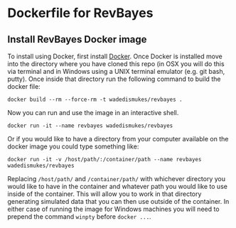 # Dockerfile for RevBayes

## Install RevBayes Docker image
To install using Docker, first install [Docker](https://docs.docker.com/install/). Once
Docker is installed move into the directory where you have cloned this repo (in OSX you
will do this via terminal and in Windows using a UNIX terminal emulator (e.g. git bash, putty).
Once inside that directory run  the following command to build the docker file:

    docker build --rm --force-rm -t wadedismukes/revbayes .

Now you can run and use the image in an interactive shell.

    docker run -it --name revbayes wadedismukes/revbayes 

Or if you would like to have a directory from your computer available on the
docker image you could type something like:

    docker run -it -v /host/path/:/container/path --name revbayes wadedismukes/revbayes

Replacing `/host/path/` and `/container/path/` with whichever directory
you would like to have in the container and whatever path you would like to use
inside of the container. This will allow you to work in that directory generating simulated data 
that you can then use outside of the container. In either case of running the image for Windows machines
you will need to prepend the command `winpty` before `docker ...`.
